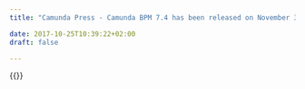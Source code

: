 ```yaml
---
title: "Camunda Press - Camunda BPM 7.4 has been released on November 30th  | Camunda BPM"

date: 2017-10-25T10:39:22+02:00
draft: false

---
```

{{<press-single
title="Camunda BPM 7.4 has been released on November 30th "
text="<strong>Berlin, Germany</strong>– On November 30th, Camunda has released Camunda BPM 7.4, a new version of an open source software for Business Process Management (BPM). Camunda BPM 7.4 can be downloaded for free at www.camunda.org. <br><br>Camunda BPM 7.4 supports the standard „Decision Model and Notation (DMN)“, that has been released earlier in 2015 by Object Management Group (OMG) – the same institution that is also responsible for the established BPMN standard. DMN allows to define and automate decision tables. This means that business users can create and maintain their business rules more independently from software developers.  <br><br>Camunda BPM 7.4 comes with a DMN-conformant table editor, a technical engine for executing DMN tables and a web application that allows to review executed decisions and change decision tables on the fly. Since Camunda BPM also supports the standards BPMN (for workflow automation) and CMMN (for case management), this promises a more holistic approach for automating business processes. <br>Besides this, the new Camunda Modeler is an open source tool for creating BPMN diagrams. It is based on the well-known project bpmn.io and targets business users as well as software developers. <br><br>Camunda’s CEO Jakob Freund comments: „Camunda is once again the driver for innovation in the BPM market. Our core product is open source, and at the same time we are a profitable business with 40 employees, without any external funding. Among our customers are well-known names such as AT&T, Allianz Indonesia, T-Mobile and Zalando. I think we have already achieved a lot, but this is just the beginning.”<br><br>About Camunda Services GmbH:<br><br>Camunda Services GmbH, headquartered in Berlin, Germany, is a software vendor and consultancy specializing in Business Process Management (BPM).  The company’s core product, Camunda BPM, is an open source platform for the automation of business processes. <br><br>Press contact:<br><br>For further information please contact:<br>Jakob Freund<br>Tel.: +49 30 664 04 09 00<br>Email: Jakob.Freund@camunda.com <br>"
date="2015-11-30">}}